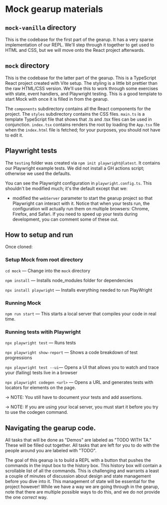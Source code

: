 # Mock gearup materials

## `mock-vanilla` directory
This is the codebase for the first part of the gearup. It has a very sparse implementation of our REPL. We'll step through it together to get used to  HTML and CSS, but we will move onto the React project afterwards.

## `mock` directory
This is the codebase for the latter part of the gearup. This is a TypeScript React project created with Vite setup. The styling is a little bit prettier than the raw HTML/CSS version. We'll use this to work through some exercises with state, event handlers, and Playwright testing. This is a good template to start Mock with once it is filled in from the gearup.

The `components` subdirectory contains all the React components for the project. The `styles` subdirectory contains the CSS files. `main.ts` is a template TypeScript file that shows that .ts and .tsx files can be used in conjunction. `index.tsx` contains renders the root by loading the `App.tsx` file when the `index.html` file is fetched; for your purposes, you should not have to edit it.

## Playwright tests

The `testing` folder was created via `npm init playwright@latest`. It contains our Playwright example tests. We did not install a GH actions script; otherwise we used the defaults. 

You can see the Playwright configuration in `playwright.config.ts`. This shouldn't be modified much; it's the default except that we:
* modified the `webServer` parameter to start the gearup project so that Playwright can interact with it. Notice that when your tests run, the configuration will actually run them on multiple browsers: Chrome, Firefox, and Safari. If you need to speed up your tests during development, you can comment some of these out.

## How to setup and run
Once cloned:

### Setup Mock from root directory
`cd mock` — Change into the `mock` directory

`npm install` — Installs node_modules folder for dependencies

`npx install playwright` — Installs everything needed to run PlayWright

### Running Mock
`npm run start` — This starts a local server that compiles your code in real time.


### Running tests witih Playwright
`npx playwright test` — Runs tests

`npx playwright show-report` — Shows a code breakdown of test progressions

`npx playwright test --ui`— Opens a UI that allows you to watch and trace your (failing) tests live in a browser

`npx playwright codegen <url>` — Opens a URL and generates tests with locators for elements on the page. 

-> NOTE: You still have to document your tests and add assertions. 

-> NOTE: If you are using your local server, you must start it before you try to use the codegen command.


## Navigating the gearup code.
All tasks that will be done as "Demos" are labeled as "TODO WITH TA." These will be filled out together. All tasks that are left for you to do with the people around you are labeled with "TODO". 

The goal of this gearup is to build a REPL with a button that pushes the commands in the input box to the history box. This history box will contain a scrollable list of all the commands. This is challenging and warrants a least a couple of minutes of discussion about design and state management before you dive into it. This management of state will be essential for the project however! While we have a way we are going through in the gearup, note that there are multiple possible ways to do this, and we do not provide the one *correct* way.